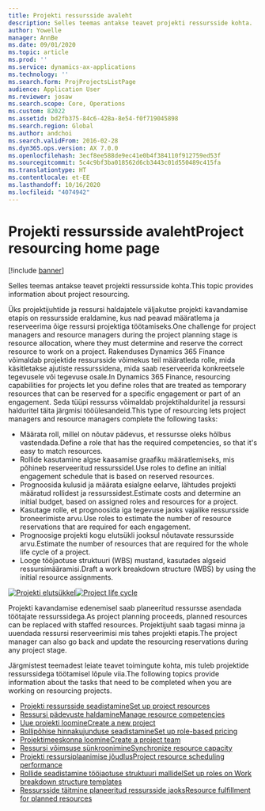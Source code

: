 ```yaml
---
title: Projekti ressursside avaleht
description: Selles teemas antakse teavet projekti ressursside kohta.
author: Yowelle
manager: AnnBe
ms.date: 09/01/2020
ms.topic: article
ms.prod: ''
ms.service: dynamics-ax-applications
ms.technology: ''
ms.search.form: ProjProjectsListPage
audience: Application User
ms.reviewer: josaw
ms.search.scope: Core, Operations
ms.custom: 82022
ms.assetid: bd2fb375-84c6-428a-8e54-f0f719045898
ms.search.region: Global
ms.author: andchoi
ms.search.validFrom: 2016-02-28
ms.dyn365.ops.version: AX 7.0.0
ms.openlocfilehash: 3ecf8ee588de9ec41e0b4f384110f912759ed53f
ms.sourcegitcommit: 5c4c9bf3ba018562d6cb3443c01d550489c415fa
ms.translationtype: HT
ms.contentlocale: et-EE
ms.lasthandoff: 10/16/2020
ms.locfileid: "4074942"
---
```

# <a name="project-resourcing-home-page"></a><span data-ttu-id="7a4bf-103">Projekti ressursside avaleht</span><span class="sxs-lookup"><span data-stu-id="7a4bf-103">Project resourcing home page</span></span>

[!include [banner](../includes/banner.md)]

<span data-ttu-id="7a4bf-104">Selles teemas antakse teavet projekti ressursside kohta.</span><span class="sxs-lookup"><span data-stu-id="7a4bf-104">This topic provides information about project resourcing.</span></span>

<span data-ttu-id="7a4bf-105">Üks projektijuhtide ja ressursi haldajatele väljakutse projekti kavandamise etapis on ressursside eraldamine, kus nad peavad määratlema ja reserveerima õige ressursi projektiga töötamiseks.</span><span class="sxs-lookup"><span data-stu-id="7a4bf-105">One challenge for project managers and resource managers during the project planning stage is resource allocation, where they must determine and reserve the correct resource to work on a project.</span></span> <span data-ttu-id="7a4bf-106">Rakenduses Dynamics 365 Finance võimaldab projektide ressursside võimekus teil määratleda rolle, mida käsitletakse ajutiste ressurssidena, mida saab reserveerida konkreetsele tegevusele või tegevuse osale.</span><span class="sxs-lookup"><span data-stu-id="7a4bf-106">In Dynamics 365 Finance, resourcing capabilities for projects let you define roles that are treated as temporary resources that can be reserved for a specific engagement or part of an engagement.</span></span> <span data-ttu-id="7a4bf-107">Seda tüüpi ressurss võimaldab projektihalduritel ja ressursi halduritel täita järgmisi tööülesandeid.</span><span class="sxs-lookup"><span data-stu-id="7a4bf-107">This type of resourcing lets project managers and resource managers complete the following tasks:</span></span>

- <span data-ttu-id="7a4bf-108">Määrata roll, millel on nõutav pädevus, et ressursse oleks hõlbus vastendada.</span><span class="sxs-lookup"><span data-stu-id="7a4bf-108">Define a role that has the required competencies, so that it's easy to match resources.</span></span>
- <span data-ttu-id="7a4bf-109">Rollide kasutamine algse kaasamise graafiku määratlemiseks, mis põhineb reserveeritud ressurssidel.</span><span class="sxs-lookup"><span data-stu-id="7a4bf-109">Use roles to define an initial engagement schedule that is based on reserved resources.</span></span>
- <span data-ttu-id="7a4bf-110">Prognoosida kulusid ja määrata esialgne eelarve, lähtudes projekti määratud rollidest ja ressurssidest.</span><span class="sxs-lookup"><span data-stu-id="7a4bf-110">Estimate costs and determine an initial budget, based on assigned roles and resources for a project.</span></span>
- <span data-ttu-id="7a4bf-111">Kasutage rolle, et prognoosida iga tegevuse jaoks vajalike ressursside broneerimiste arvu.</span><span class="sxs-lookup"><span data-stu-id="7a4bf-111">Use roles to estimate the number of resource reservations that are required for each engagement.</span></span>
- <span data-ttu-id="7a4bf-112">Prognoosige projekti kogu elutsükli jooksul nõutavate ressursside arvu.</span><span class="sxs-lookup"><span data-stu-id="7a4bf-112">Estimate the number of resources that are required for the whole life cycle of a project.</span></span>
- <span data-ttu-id="7a4bf-113">Looge tööjaotuse struktuuri (WBS) mustand, kasutades algseid ressursimääramisi.</span><span class="sxs-lookup"><span data-stu-id="7a4bf-113">Draft a work breakdown structure (WBS) by using the initial resource assignments.</span></span>

<span data-ttu-id="7a4bf-114">[![Projekti elutsükkel](./media/projectresourcing02-1024x812.jpg)](./media/projectresourcing02.jpg)</span><span class="sxs-lookup"><span data-stu-id="7a4bf-114">[![Project life cycle](./media/projectresourcing02-1024x812.jpg)](./media/projectresourcing02.jpg)</span></span>

<span data-ttu-id="7a4bf-115">Projekti kavandamise edenemisel saab planeeritud ressursse asendada töötajate ressurssidega.</span><span class="sxs-lookup"><span data-stu-id="7a4bf-115">As project planning proceeds, planned resources can be replaced with staffed resources.</span></span> <span data-ttu-id="7a4bf-116">Projektijuht saab tagasi minna ja uuendada ressursi reserveerimisi mis tahes projekti etapis.</span><span class="sxs-lookup"><span data-stu-id="7a4bf-116">The project manager can also go back and update the resourcing reservations during any project stage.</span></span>

<span data-ttu-id="7a4bf-117">Järgmistest teemadest leiate teavet toimingute kohta, mis tuleb projektide ressurssidega töötamisel lõpule viia.</span><span class="sxs-lookup"><span data-stu-id="7a4bf-117">The following topics provide information about the tasks that need to be completed when you are working on resourcing projects.</span></span>

- [<span data-ttu-id="7a4bf-118">Projekti ressursside seadistamine</span><span class="sxs-lookup"><span data-stu-id="7a4bf-118">Set up project resources</span></span>](set-up-project-resources.md)
- [<span data-ttu-id="7a4bf-119">Ressursi pädevuste haldamine</span><span class="sxs-lookup"><span data-stu-id="7a4bf-119">Manage resource competencies</span></span>](manage-resource-competencies.md)
- [<span data-ttu-id="7a4bf-120">Uue projekti loomine</span><span class="sxs-lookup"><span data-stu-id="7a4bf-120">Create a new project</span></span>](create-new-project.md)
- [<span data-ttu-id="7a4bf-121">Rollipõhise hinnakujunduse seadistamine</span><span class="sxs-lookup"><span data-stu-id="7a4bf-121">Set up role-based pricing</span></span>](set-up-role-based-pricing.md)
- [<span data-ttu-id="7a4bf-122">Projektimeeskonna loomine</span><span class="sxs-lookup"><span data-stu-id="7a4bf-122">Create a project team</span></span>](create-project-team.md)
- [<span data-ttu-id="7a4bf-123">Ressursi võimsuse sünkroonimine</span><span class="sxs-lookup"><span data-stu-id="7a4bf-123">Synchronize resource capacity</span></span>](synchronize-resource-capacity.md)
- [<span data-ttu-id="7a4bf-124">Projekti ressursiplaanimise jõudlus</span><span class="sxs-lookup"><span data-stu-id="7a4bf-124">Project resource scheduling performance</span></span>](project-scheduling-performance.md)
- [<span data-ttu-id="7a4bf-125">Rollide seadistamine tööjaotuse struktuuri mallidel</span><span class="sxs-lookup"><span data-stu-id="7a4bf-125">Set up roles on Work breakdown structure templates</span></span>](set-up-roles-wbs-template.md)
- [<span data-ttu-id="7a4bf-126">Ressursside täitmine planeeritud ressursside jaoks</span><span class="sxs-lookup"><span data-stu-id="7a4bf-126">Resource fulfillment for planned resources</span></span>](resource-fulfillment-planned-resources.md)
